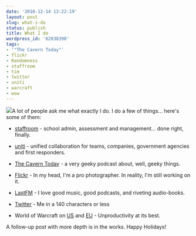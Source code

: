 ```yaml
---
date: '2010-12-14 13:22:19'
layout: post
slug: what-i-do
status: publish
title: What I do
wordpress_id: '62038390'
tags:
- '"The Cavern Today"'
- flickr
- Randomness
- staffroom
- tim
- twitter
- uniti
- warcraft
- wow
---
```


![](http://timk.co.za/wp-content/uploads/2010/12/Tim-Biopic-150x150.jpg)A lot of people ask me what exactly I do. I do a few of things... here's some of them:



	
  * [staffroom](http://www.mystaffroom.net) - school admin, assessment and management... done right, finally.

	
  * [uniti](http://www.umoya.net) - unified collaboration for teams, companies, government agencies and first responders.

	
  * [The Cavern Today](http://www.thecaverntoday.com) - a very geeky podcast about, well, geeky things.

	
  * [Flickr](http://www.flickr.com/photos/timokeller) - In my head, I'm a pro photographer. In reality, I'm still working on it.

	
  * [LastFM](http://last.fm/user/timomiles) - I love good music, good podcasts, and riveting audio-books.

	
  * [Twitter](http://twitter.com/timkeller) - Me in a 140 characters or less

	
  * World of Warcraft on [US](http://us.battle.net/wow/en/character/stormscale/milesaunos/simple) and [EU](eu.battle.net/wow/en/character/stormrage/timias/simple) - Unproductivity at its best.


A follow-up post with more depth is in the works. Happy Holidays!
